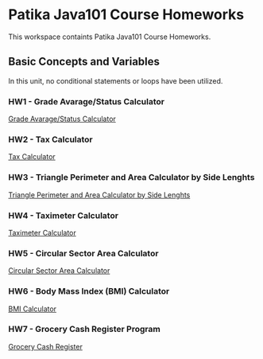 # Patika Java101 Course Homeworks

This workspace containts Patika Java101 Course Homeworks.

## Basic Concepts and Variables

In this unit, no conditional statements or loops have been utilized.

### HW1 - Grade Avarage/Status Calculator

[Grade Avarage/Status Calculator](https://github.com/ucarmustafaunal/Patika-Java101-Course-Homeworks/blob/main/src/hw1.java)

### HW2 - Tax Calculator

[Tax Calculator](https://github.com/ucarmustafaunal/Patika-Java101-Course-Homeworks/blob/main/src/hw2.java)

### HW3 - Triangle Perimeter and Area Calculator by Side Lenghts

[Triangle Perimeter and Area Calculator by Side Lenghts](https://github.com/ucarmustafaunal/Patika-Java101-Course-Homeworks/blob/main/src/hw3.java)

### HW4 - Taximeter Calculator

[Taximeter Calculator](https://github.com/ucarmustafaunal/Patika-Java101-Course-Homeworks/blob/main/src/hw4.java)

### HW5 - Circular Sector Area Calculator

[Circular Sector Area Calculator](https://github.com/ucarmustafaunal/Patika-Java101-Course-Homeworks/blob/main/src/hw5.java)

### HW6 - Body Mass Index (BMI) Calculator

[BMI Calculator](https://github.com/ucarmustafaunal/Patika-Java101-Course-Homeworks/blob/main/src/hw6.java)

### HW7 - Grocery Cash Register Program

[Grocery Cash Register](https://github.com/ucarmustafaunal/Patika-Java101-Course-Homeworks/blob/main/src/hw7.java)